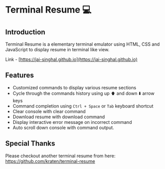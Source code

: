 # Terminal Resume 💻

## Introduction
Terminal Resume is a elementary terminal emulator using HTML, CSS and JavaScript to display resume in terminal like view.

Link - [https://jai-singhal.github.io](https://jai-singhal.github.io)

## Features
- Customized commands to display various resume sections
- Cycle through the commands history using up ⬆️ and down ⬇️ arrow keys
- Command completion using `Ctrl + Space` or `Tab` keyboard shortcut
- Clear console with clear command
- Download resume with download command
- Display interactive error message on incorrect command
- Auto scroll down console with command output.

## Special Thanks
Please checkout another terminal resume from here: 
https://github.com/kraten/terminal-resume
